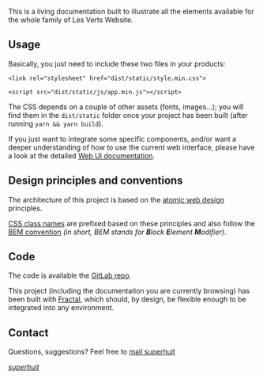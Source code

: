 
This is a living documentation built to illustrate all the elements available for the whole family of Les Verts Website.

## Usage

Basically, you just need to include these two files in your products:

```
<link rel="stylesheet" href="dist/static/style.min.css">
```
```
<script src="dist/static/js/app.min.js"></script>
```

The CSS depends on a couple of other assets (fonts, images…); you will find them in the `dist/static` folder once your project has been built (after running `yarn && yarn build`).

If you just want to integrate some specific components, and/or want a deeper understanding of how to use the current web interface, please have a look at the detailed [Web UI documentation](how-to-use-this-interface.html).

## Design principles and conventions

The architecture of this project is based on the [atomic web design](atomic-design.html) principles.

[CSS class names](class-names.html) are prefixed based on these principles and also follow the [BEM convention](http://getbem.com/naming/) _(in short, BEM stands for **B**lock **E**lement **M**odifier)_.


## Code

The code is available the [GitLab repo](https://gitlab.com/superhuit/les-verts-stack).

This project (including the documentation you are currently browsing) has been built with [Fractal](https://fractal.build), which should, by design, be flexible enough to be integrated into any environment.


## Contact

Questions, suggestions? Feel free to [mail superhuit](mailto:tech+lillustre@superhuit.ch)

_[superhuit](https://www.superhuit.ch)_
